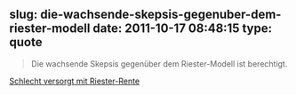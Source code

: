 slug: die-wachsende-skepsis-gegenuber-dem-riester-modell
date: 2011-10-17 08:48:15
type: quote
---

> Die wachsende Skepsis gegenüber dem Riester-Modell ist berechtigt.

[Schlecht versorgt mit Riester-Rente](http://www.wiwo.de/finanzen/schlecht-versorgt-mit-riester-rente-485208/)
